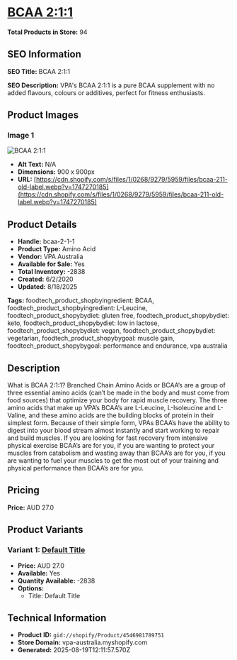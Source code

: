 # [BCAA 2:1:1](https://vpa-australia.myshopify.com/products/bcaa-2-1-1)

**Total Products in Store:** 94

## SEO Information

**SEO Title:** BCAA 2:1:1

**SEO Description:** VPA's BCAA 2:1:1 is a pure BCAA supplement with no added flavours, colours or additives, perfect for fitness enthusiasts. 

## Product Images

### Image 1
![BCAA 2:1:1](https://cdn.shopify.com/s/files/1/0268/9279/5959/files/bcaa-211-old-label.webp?v=1747270185)

- **Alt Text:** N/A
- **Dimensions:** 900 x 900px
- **URL:** [https://cdn.shopify.com/s/files/1/0268/9279/5959/files/bcaa-211-old-label.webp?v=1747270185](https://cdn.shopify.com/s/files/1/0268/9279/5959/files/bcaa-211-old-label.webp?v=1747270185)

## Product Details

- **Handle:** bcaa-2-1-1
- **Product Type:** Amino Acid
- **Vendor:** VPA Australia
- **Available for Sale:** Yes
- **Total Inventory:** -2838
- **Created:** 6/2/2020
- **Updated:** 8/18/2025

**Tags:** foodtech_product_shopbyingredient: BCAA, foodtech_product_shopbyingredient: L-Leucine, foodtech_product_shopybydiet: gluten free, foodtech_product_shopybydiet: keto, foodtech_product_shopybydiet: low in lactose, foodtech_product_shopybydiet: vegan, foodtech_product_shopybydiet: vegetarian, foodtech_product_shopybygoal: muscle gain, foodtech_product_shopybygoal: performance and endurance, vpa australia

## Description

What is BCAA 2:1:1? Branched Chain Amino Acids or BCAA’s are a group of three essential amino acids (can’t be made in the body and must come from food sources) that optimize your body for rapid muscle recovery. The three amino acids that make up VPA’s BCAA’s are L-Leucine, L-Isoleucine and L-Valine, and these amino acids are the building blocks of protein in their simplest form. Because of their simple form, VPAs BCAA’s have the ability to digest into your blood stream almost instantly and start working to repair and build muscles. If you are looking for fast recovery from intensive physical exercise BCAA’s are for you, if you are wanting to protect your muscles from catabolism and wasting away than BCAA’s are for you, if you are wanting to fuel your muscles to get the most out of your training and physical performance than BCAA’s are for you.

## Pricing

**Price:** AUD 27.0

## Product Variants

### Variant 1: [Default Title](https://vpa-australia.myshopify.com/products/bcaa-2-1-1)

- **Price:** AUD 27.0
- **Available:** Yes
- **Quantity Available:** -2838
- **Options:**
  - Title: Default Title

## Technical Information

- **Product ID:** `gid://shopify/Product/4546981789751`
- **Store Domain:** vpa-australia.myshopify.com
- **Generated:** 2025-08-19T12:11:57.570Z

